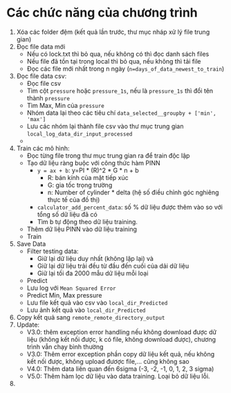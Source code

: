 # Các chức năng của chương trình

1. Xóa các folder đệm (kết quả lần trước, thư mục nháp xử lý file trung gian)
2. Đọc file data mới
    - Nếu có lock.txt thì bỏ qua, nếu không có thì đọc danh sách files
    - Nếu file đã tồn tại trong local thì bỏ qua, nếu không thì tải file
    - Đọc các file mới nhất trong n ngày (`n=days_of_data_newest_to_train`)
3. Đọc file data csv:
    - Đọc file csv
    - Tìm cột `pressure` hoặc `pressure_1s`, nếu là `pressure_1s` thì đổi tên thành `pressure`
    - Tìm Max, Min của `pressure`
    - Nhóm data lại theo các tiêu chí `data_selected__groupby + ['min', 'max']`
    - Lưu các nhóm lại thành file csv vào thư mục trung gian `local_log_data_dir_input_processed`
    -
4. Train các mô hình:
    - Đọc từng file trong thư mục trung gian ra để train độc lập
    - Tạo dữ liệu ràng buộc với công thức hàm PINN
        - `y = ax + b`: y=PI * (R)^2 * G * n + b
            - R: bán kính của mặt tiếp xúc
            - G: gia tốc trọng trường
            - n: Number of cylinder * delta (hệ số điều chỉnh góc nghiêng thực tế của đồ thị)
        - `calculator_add_percent_data`: số % dữ liệu được thêm vào so với tổng số dữ liệu đã có
        - Tìm b tự động theo dữ liệu training.
    - Thêm dữ liệu PINN vào dữ liệu training
    - Train
5. Save Data
    - Filter testing data:
        - Giữ lại dữ liệu duy nhất (không lặp lại) và
        - Giữ lại dữ liệu trải đều từ đầu đến cuối của dải dữ liệu
        - Giữ lại tối đa 2000 mẫu dữ liệu mỗi loại
    - Predict
    - Lưu log với `Mean Squared Error`
    - Predict Min, Max pressure
    - Lưu file kết quả vào csv vào `local_dir_Predicted`
    - Lưu ảnh kết quả vào `local_dir_Predicted`
6. Copy kết quả sang `remote_remote_directory_output`
7. Update:
    - V3.0: thêm exception error handling nếu không download được dữ liệu (không kết nối được, k có file, không download được), chương trình vẫn chạy bình thường
    - V3.0: Thêm error exception phần copy dữ liệu kết quả, nếu không kết nối được, không upload đươợc file,... cũng không sao
    - V4.0: Thêm data liên quan đến 6sigma (-3, -2, -1, 0, 1, 2, 3 sigma)
    - V5.0: Thêm hàm lọc dữ liệu vào data training. Loại bỏ dữ liệu lỗi.
8. 